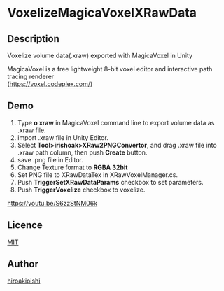 # VoxelizeMagicaVoxelXRawData

## Description
Voxelize volume data(.xraw) exported with MagicaVoxel in Unity

MagicaVoxel is a free lightweight 8-bit voxel editor and interactive path tracing renderer
<br/>
(https://voxel.codeplex.com/)

## Demo
1. Type **o xraw** in MagicaVoxel command line to export volume data as .xraw file.
2. import .xraw file in Unity Editor.
3. Select **Tool>irishoak>XRaw2PNGConvertor**, and drag .xraw file into .xraw path column, then push **Create** button.
4. save .png file in Editor.
5. Change Texture format to **RGBA 32bit**
6. Set PNG file to XRawDataTex in XRawVoxelManager.cs.
7. Push **TriggerSetXRawDataParams** checkbox to set parameters.
8. Push **TriggerVoxelize** checkbox to voxelize.

https://youtu.be/S6zzStNM06k


## Licence

[MIT](https://github.com/hiroakioishi/VoxelizeMagicaVoxelXRawData/blob/master/license)

## Author

[hiroakioishi](https://github.com/hiroakioishi)
